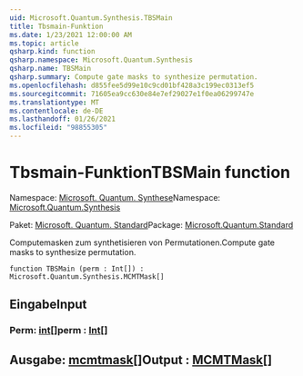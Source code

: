 ```yaml
---
uid: Microsoft.Quantum.Synthesis.TBSMain
title: Tbsmain-Funktion
ms.date: 1/23/2021 12:00:00 AM
ms.topic: article
qsharp.kind: function
qsharp.namespace: Microsoft.Quantum.Synthesis
qsharp.name: TBSMain
qsharp.summary: Compute gate masks to synthesize permutation.
ms.openlocfilehash: d855fee5d99e10c9cd01bf428a3c199ec0313ef5
ms.sourcegitcommit: 71605ea9cc630e84e7ef29027e1f0ea06299747e
ms.translationtype: MT
ms.contentlocale: de-DE
ms.lasthandoff: 01/26/2021
ms.locfileid: "98855305"
---
```

# <a name="tbsmain-function"></a><span data-ttu-id="832ff-102">Tbsmain-Funktion</span><span class="sxs-lookup"><span data-stu-id="832ff-102">TBSMain function</span></span>

<span data-ttu-id="832ff-103">Namespace: [Microsoft. Quantum. Synthese](xref:Microsoft.Quantum.Synthesis)</span><span class="sxs-lookup"><span data-stu-id="832ff-103">Namespace: [Microsoft.Quantum.Synthesis](xref:Microsoft.Quantum.Synthesis)</span></span>

<span data-ttu-id="832ff-104">Paket: [Microsoft. Quantum. Standard](https://nuget.org/packages/Microsoft.Quantum.Standard)</span><span class="sxs-lookup"><span data-stu-id="832ff-104">Package: [Microsoft.Quantum.Standard](https://nuget.org/packages/Microsoft.Quantum.Standard)</span></span>


<span data-ttu-id="832ff-105">Computemasken zum synthetisieren von Permutationen.</span><span class="sxs-lookup"><span data-stu-id="832ff-105">Compute gate masks to synthesize permutation.</span></span>

```qsharp
function TBSMain (perm : Int[]) : Microsoft.Quantum.Synthesis.MCMTMask[]
```


## <a name="input"></a><span data-ttu-id="832ff-106">Eingabe</span><span class="sxs-lookup"><span data-stu-id="832ff-106">Input</span></span>

### <a name="perm--int"></a><span data-ttu-id="832ff-107">Perm: [int](xref:microsoft.quantum.lang-ref.int)[]</span><span class="sxs-lookup"><span data-stu-id="832ff-107">perm : [Int](xref:microsoft.quantum.lang-ref.int)[]</span></span>





## <a name="output--mcmtmask"></a><span data-ttu-id="832ff-108">Ausgabe: [mcmtmask](xref:Microsoft.Quantum.Synthesis.MCMTMask)[]</span><span class="sxs-lookup"><span data-stu-id="832ff-108">Output : [MCMTMask](xref:Microsoft.Quantum.Synthesis.MCMTMask)[]</span></span>

